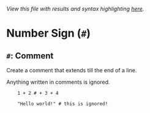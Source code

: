 *View this file with results and syntax highlighting [here](https://mlochbaum.github.io/BQN/help/comment.html).*

# Number Sign (`#`)

## `#`: Comment

Create a comment that extends till the end of a line.

Anything written in comments is ignored.


        1 + 2 # + 3 + 4

        "Hello world!" # this is ignored!
